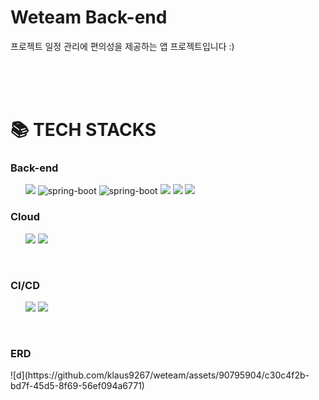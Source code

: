 <div><h1>Weteam  Back-end</h1></div>
  프로젝트 일정 관리에 편의성을 제공하는 앱 프로젝트입니다 :)
<br><br>

<br><br>

  <h1>📚 TECH STACKS</h1>
      <h3>Back-end</h3>
      <ul>
        <img src="https://img.shields.io/badge/Java 17-007396?style=flat-square&logo=java&logoColor=white"/>
        <img src="https://img.shields.io/badge/Spring Boot 3.2-6DB33F?style=flat-square&logo=SpringBoot&logoColor=white" alt="spring-boot"/>
        <img src="https://img.shields.io/badge/Spring Security-6DB33F?style=flat-square&logo=SpringSecurity&logoColor=white" alt="spring-boot"/>
        <img src="https://img.shields.io/badge/Spring Data JPA-6DB33F?style=flat-square&logo=&logoColor=white"/>
        <img src="https://img.shields.io/badge/Firebase-FFCA28?style=flat-square&logo=Firebase&logoColor=white"/>
        <img src="https://img.shields.io/badge/MariaDB-003545?style=flat-square&logo=MariaDB&logoColor=white"/>
</ul>

   <h3>Cloud</h3>
   <ul>
      <img src="https://img.shields.io/badge/AmazonEC2-FF9900?style=flat-square&logo=AmazonEC2&logoColor=white"/>
      <img src="https://img.shields.io/badge/AmazonRDS-527FFF?style=flat-square&logo=AmazonRDS&logoColor=white"/>
  </ul>
      </br>


   <h3>CI/CD</h3>
   <ul>
      <img src="https://img.shields.io/badge/Docker-2496ED?style=flat-square&logo=docker&logoColor=white"/>
      <img src="https://img.shields.io/badge/GitHub%20Actions-2088FF?style=flat-square&logo=GitHubActions&logoColor=white"/>
</ul>
</br>
      <h3>ERD</h3>
      ![d](https://github.com/klaus9267/weteam/assets/90795904/c30c4f2b-bd7f-45d5-8f69-56ef094a6771)
